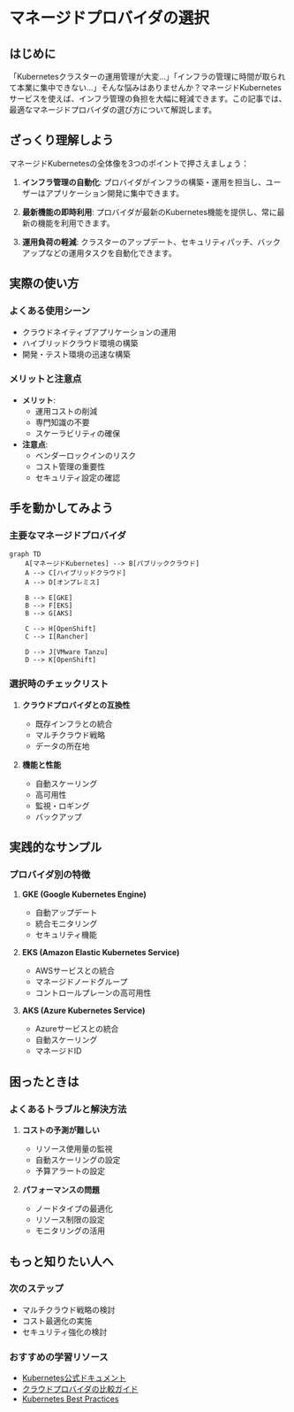 # マネージドプロバイダの選択

## はじめに

「Kubernetesクラスターの運用管理が大変...」「インフラの管理に時間が取られて本業に集中できない...」そんな悩みはありませんか？マネージドKubernetesサービスを使えば、インフラ管理の負担を大幅に軽減できます。この記事では、最適なマネージドプロバイダの選び方について解説します。

## ざっくり理解しよう

マネージドKubernetesの全体像を3つのポイントで押さえましょう：

1. **インフラ管理の自動化**: プロバイダがインフラの構築・運用を担当し、ユーザーはアプリケーション開発に集中できます。

2. **最新機能の即時利用**: プロバイダが最新のKubernetes機能を提供し、常に最新の機能を利用できます。

3. **運用負荷の軽減**: クラスターのアップデート、セキュリティパッチ、バックアップなどの運用タスクを自動化できます。

## 実際の使い方

### よくある使用シーン
- クラウドネイティブアプリケーションの運用
- ハイブリッドクラウド環境の構築
- 開発・テスト環境の迅速な構築

### メリットと注意点
- **メリット**:
  - 運用コストの削減
  - 専門知識の不要
  - スケーラビリティの確保
- **注意点**:
  - ベンダーロックインのリスク
  - コスト管理の重要性
  - セキュリティ設定の確認

## 手を動かしてみよう

### 主要なマネージドプロバイダ
```mermaid
graph TD
    A[マネージドKubernetes] --> B[パブリッククラウド]
    A --> C[ハイブリッドクラウド]
    A --> D[オンプレミス]
    
    B --> E[GKE]
    B --> F[EKS]
    B --> G[AKS]
    
    C --> H[OpenShift]
    C --> I[Rancher]
    
    D --> J[VMware Tanzu]
    D --> K[OpenShift]
```

### 選択時のチェックリスト
1. **クラウドプロバイダとの互換性**
   - 既存インフラとの統合
   - マルチクラウド戦略
   - データの所在地

2. **機能と性能**
   - 自動スケーリング
   - 高可用性
   - 監視・ロギング
   - バックアップ

## 実践的なサンプル

### プロバイダ別の特徴
1. **GKE (Google Kubernetes Engine)**
   - 自動アップデート
   - 統合モニタリング
   - セキュリティ機能

2. **EKS (Amazon Elastic Kubernetes Service)**
   - AWSサービスとの統合
   - マネージドノードグループ
   - コントロールプレーンの高可用性

3. **AKS (Azure Kubernetes Service)**
   - Azureサービスとの統合
   - 自動スケーリング
   - マネージドID

## 困ったときは

### よくあるトラブルと解決方法
1. **コストの予測が難しい**
   - リソース使用量の監視
   - 自動スケーリングの設定
   - 予算アラートの設定

2. **パフォーマンスの問題**
   - ノードタイプの最適化
   - リソース制限の設定
   - モニタリングの活用

## もっと知りたい人へ

### 次のステップ
- マルチクラウド戦略の検討
- コスト最適化の実施
- セキュリティ強化の検討

### おすすめの学習リソース
- [Kubernetes公式ドキュメント](https://kubernetes.io/docs/setup/production-environment/turnkey-solutions/)
- [クラウドプロバイダの比較ガイド](https://www.cncf.io/blog/2021/05/11/kubernetes-service-provider-comparison/)
- [Kubernetes Best Practices](https://cloud.google.com/blog/products/containers-kubernetes/kubernetes-best-practices)
